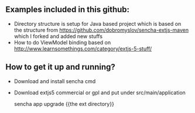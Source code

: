 Examples included in this github:
-------

* Directory structure is setup for Java based project which is based on the structure from https://github.com/dobromyslov/sencha-extjs-maven which I forked and added new stuffs
* How to do ViewModel binding based on http://www.learnsomethings.com/category/extjs-5-stuff/

How to get it up and running?
-------

* Download and install sencha cmd

* Download extjs5 commercial or gpl and put under src/main/application

    sencha app upgrade {{the ext directory}}
    

    
    


